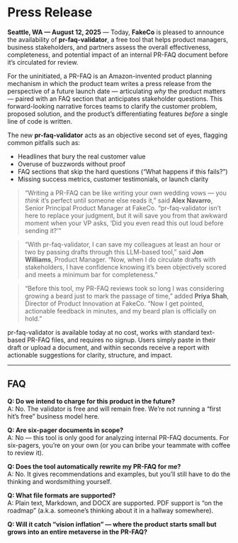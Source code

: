 # Press Release

**Seattle, WA — August 12, 2025** — Today, **FakeCo** is pleased to announce the availability of **pr-faq-validator**, a free tool that helps product managers, business stakeholders, and partners assess the overall effectiveness, completeness, and potential impact of an internal PR-FAQ document before it’s circulated for review.  

For the uninitiated, a PR-FAQ is an Amazon-invented product planning mechanism in which the product team writes a press release from the perspective of a future launch date — articulating *why* the product matters — paired with an FAQ section that anticipates stakeholder questions. This forward-looking narrative forces teams to clarify the customer problem, proposed solution, and the product’s differentiating features *before* a single line of code is written.  

The new **pr-faq-validator** acts as an objective second set of eyes, flagging common pitfalls such as:  
- Headlines that bury the real customer value  
- Overuse of buzzwords without proof  
- FAQ sections that skip the hard questions (“What happens if this fails?”)  
- Missing success metrics, customer testimonials, or launch clarity  

> “Writing a PR-FAQ can be like writing your own wedding vows — you *think* it’s perfect until someone else reads it,” said **Alex Navarro**, Senior Principal Product Manager at FakeCo. “pr-faq-validator isn’t here to replace your judgment, but it will save you from that awkward moment when your VP asks, ‘Did you even read this out loud before sending it?’”  

> “With pr-faq-validator, I can save my colleagues at least an hour or two by passing drafts through this LLM-based tool,” said **Jon Williams**, Product Manager. “Now, when I do circulate drafts with stakeholders, I have confidence knowing it’s been objectively scored and meets a minimum bar for completeness.”  

> “Before this tool, my PR-FAQ reviews took so long I was considering growing a beard just to mark the passage of time,” added **Priya Shah**, Director of Product Innovation at FakeCo. “Now I get pointed, actionable feedback in minutes, and my beard plan is officially on hold.”  

pr-faq-validator is available today at no cost, works with standard text-based PR-FAQ files, and requires no signup. Users simply paste in their draft or upload a document, and within seconds receive a report with actionable suggestions for clarity, structure, and impact.  

---

## FAQ

**Q: Do we intend to charge for this product in the future?**  
A: No. The validator is free and will remain free. We’re not running a “first hit’s free” business model here.  

**Q: Are six-pager documents in scope?**  
A: No — this tool is only good for analyzing internal PR-FAQ documents. For six-pagers, you’re on your own (or you can bribe your teammate with coffee to review it).  

**Q: Does the tool automatically rewrite my PR-FAQ for me?**  
A: No. It gives recommendations and examples, but you’ll still have to do the thinking and wordsmithing yourself.  

**Q: What file formats are supported?**  
A: Plain text, Markdown, and DOCX are supported. PDF support is “on the roadmap” (a.k.a. someone’s thinking about it in a hallway somewhere).  

**Q: Will it catch “vision inflation” — where the product starts small but grows into an entire metaverse in the PR-FAQ?**  
